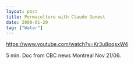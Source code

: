 ```yaml
---
layout: post
title: Permaculture with Claude Genest
date: 2008-01-29
tag: ["Water"]
---
```


https://www.youtube.com/watch?v=Kr3u8oqsxW4  

5 min. Doc from CBC news Montreal Nov 21/06.
